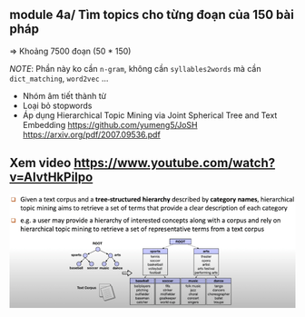 ## module 4a/ Tìm topics cho từng đoạn của 150 bài pháp

=> Khoảng 7500 đoạn (50 * 150)

_NOTE_: Phần này ko cần `n-gram`, không cần `syllables2words` mà cần `dict_matching`, `word2vec` ...

* Nhóm âm tiết thành từ
* Loại bỏ stopwords
* Áp dụng Hierarchical Topic Mining via Joint Spherical Tree and Text Embedding
  https://github.com/yumeng5/JoSH
  https://arxiv.org/pdf/2007.09536.pdf

## Xem video https://www.youtube.com/watch?v=AIvtHkPiIpo

![](files/hierarchical-topic-modeling.png)
